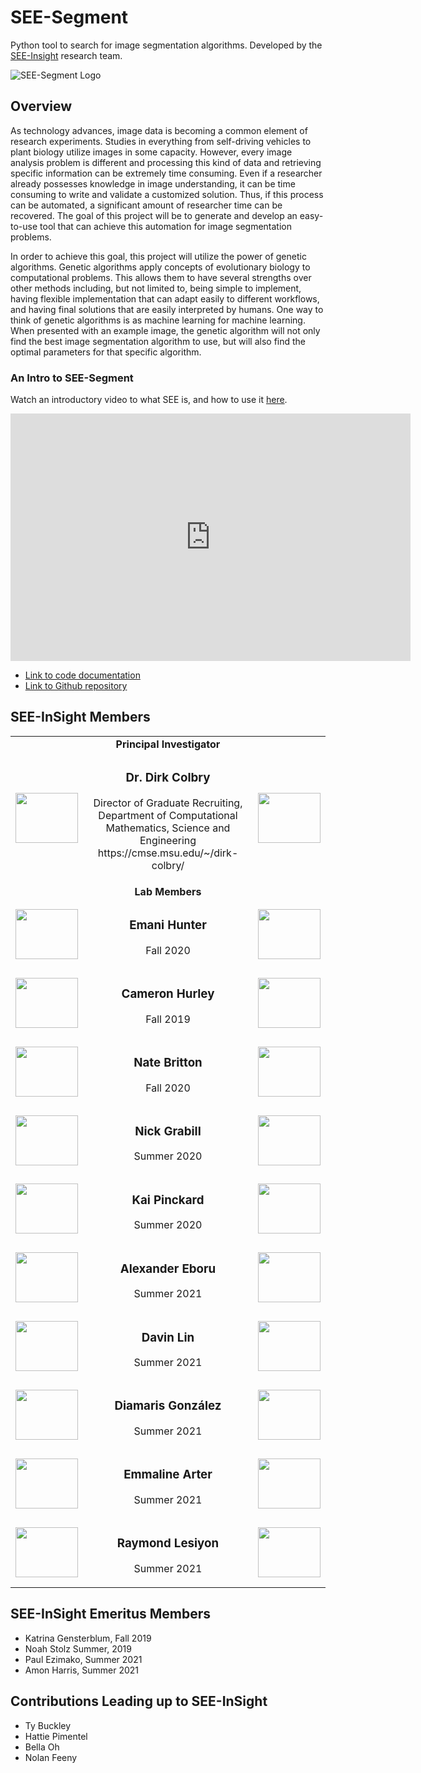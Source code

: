 # SEE-Segment  

Python tool to search for image segmentation algorithms.  Developed by the [SEE-Insight](https://see-insight.github.io) research team.

![SEE-Segment Logo](SEE-Segment_logo.png)

## Overview

As technology advances, image data is becoming a common element of research experiments. Studies in everything from self-driving vehicles to plant biology utilize images in some capacity. However, every image analysis problem is different and processing this kind of data and retrieving specific information can be extremely time consuming. Even if a researcher already possesses knowledge in image understanding, it can be time consuming to write and validate a customized solution. Thus, if this process can be automated, a significant amount of researcher time can be recovered. The goal of this project will be to generate and develop an easy-to-use tool that can achieve this automation for image segmentation problems.

In order to achieve this goal, this project will utilize the power of genetic algorithms. Genetic algorithms apply concepts of evolutionary biology to computational problems. This allows them to have several strengths over other methods including, but not limited to, being simple to implement, having flexible implementation that can adapt easily to different workflows, and having final solutions that are easily interpreted by humans. One way to think of genetic algorithms is as machine learning for machine learning. When presented with an example image, the genetic algorithm will not only find the best image segmentation algorithm to use, but will also find the optimal parameters for that specific algorithm.



### An Intro to SEE-Segment

Watch an introductory video to what SEE is, and how to use it [here](https://mediaspace.msu.edu/media/t/1_60yjrdjs).

<iframe id="kaltura_player" src="https://cdnapisec.kaltura.com/p/811482/sp/81148200/embedIframeJs/uiconf_id/27551951/partner_id/811482?iframeembed=true&playerId=kaltura_player&entry_id=1_60yjrdjs&flashvars[streamerType]=auto&amp;flashvars[localizationCode]=en&amp;flashvars[leadWithHTML5]=true&amp;flashvars[sideBarContainer.plugin]=true&amp;flashvars[sideBarContainer.position]=left&amp;flashvars[sideBarContainer.clickToClose]=true&amp;flashvars[chapters.plugin]=true&amp;flashvars[chapters.layout]=vertical&amp;flashvars[chapters.thumbnailRotator]=false&amp;flashvars[streamSelector.plugin]=true&amp;flashvars[EmbedPlayer.SpinnerTarget]=videoHolder&amp;flashvars[dualScreen.plugin]=true&amp;flashvars[hotspots.plugin]=1&amp;flashvars[Kaltura.addCrossoriginToIframe]=true&amp;&wid=1_tnse5bqv" width="640" height="396" allowfullscreen webkitallowfullscreen mozAllowFullScreen allow="autoplay *; fullscreen *; encrypted-media *" sandbox="allow-forms allow-same-origin allow-scripts allow-top-navigation allow-pointer-lock allow-popups allow-modals allow-orientation-lock allow-popups-to-escape-sandbox allow-presentation allow-top-navigation-by-user-activation" frameborder="0" title="Kaltura Player"></iframe>

* [Link to code documentation](./see/index.html)
* [Link to Github repository](https://github.com/see-insight/see-segment)

## SEE-InSight Members

<table>
  <tr>
    <td> </td>
    <td align="center"> 
      <b> Principal Investigator </b> 
    </td>
    <td> </td>
  </tr>
  
  <tr>
    <td align="center"> <image src="./Images/Dirk.jpeg" width="100px" height="80px"></image>  </td>
    <td align="center"> 
      <h3> Dr. Dirk Colbry</h3> 
      <p> Director of Graduate Recruiting, Department of Computational Mathematics, Science and Engineering https://cmse.msu.edu/~/dirk-colbry/ </p>
    </td>
    <td align="center"> <image src="./Images/Dirk_Segmented.png" width="100px" height="80px"></image> </td>
  </tr>
  
  <tr>
    <td> </td>
    <td align="center"> 
      <b> Lab Members </b> 
    </td>
    <td> </td>
  </tr>
  <tr>
    <td align="center"> <image src="SEE-Segment_logo.png" width="100px" height="80px"></image>  </td>
    <td align="center"> 
      <h3> Emani Hunter </h3> 
      <p> Fall 2020 </p>
    </td>
    <td align="center"> <image src="SEE-Segment_logo.png" width="100px" height="80px"></image> </td>
  </tr>

  <tr>
    <td align="center"> <image src="SEE-Segment_logo.png" width="100px" height="80px"></image>  </td>
    <td align="center"> 
      <h3> Cameron Hurley </h3> 
      <p> Fall 2019 </p>
    </td>
    <td align="center"> <image src="SEE-Segment_logo.png" width="100px" height="80px"></image> </td>
  </tr>
  
  <tr>
    <td align="center"> <image src="SEE-Segment_logo.png" width="100px" height="80px"></image>  </td>
    <td align="center"> 
      <h3> Nate Britton </h3> 
      <p> Fall 2020 </p>
    </td>
    <td align="center"> <image src="SEE-Segment_logo.png" width="100px" height="80px"></image> </td>
  </tr>
  
  <tr>
    <td align="center"> <image src="SEE-Segment_logo.png" width="100px" height="80px"></image>  </td>
    <td align="center"> 
      <h3> Nick Grabill </h3> 
      <p> Summer 2020 </p>
    </td>
    <td align="center"> <image src="SEE-Segment_logo.png" width="100px" height="80px"></image> </td>
  </tr>
  
  <tr>
    <td align="center"> <image src="SEE-Segment_logo.png" width="100px" height="80px"></image>  </td>
    <td align="center"> 
      <h3> Kai Pinckard </h3> 
      <p> Summer 2020 </p>
    </td>
    <td align="center"> <image src="SEE-Segment_logo.png" width="100px" height="80px"></image> </td>
  </tr>
  
  <tr>
    <td align="center"> <image src="SEE-Segment_logo.png" width="100px" height="80px"></image>  </td>
    <td align="center"> 
      <h3> Alexander Eboru </h3> 
      <p> Summer 2021 </p>
    </td>
    <td align="center"> <image src="SEE-Segment_logo.png" width="100px" height="80px"></image> </td>
  </tr>
  
  <tr>
    <td align="center"> <image src="SEE-Segment_logo.png" width="100px" height="80px"></image>  </td>
    <td align="center"> 
      <h3> Davin Lin </h3> 
      <p> Summer 2021 </p>
    </td>
    <td align="center"> <image src="SEE-Segment_logo.png" width="100px" height="80px"></image> </td>
  </tr>
  
  <tr>
    <td align="center"> <image src="SEE-Segment_logo.png" width="100px" height="80px"></image>  </td>
    <td align="center"> 
      <h3> Diamaris González </h3> 
      <p> Summer 2021 </p>
    </td>
    <td align="center"> <image src="SEE-Segment_logo.png" width="100px" height="80px"></image> </td>
  </tr>
  
  <tr>
    <td align="center"> <image src="SEE-Segment_logo.png" width="100px" height="80px"></image>  </td>
    <td align="center"> 
      <h3> Emmaline Arter </h3> 
      <p> Summer 2021 </p>
    </td>
    <td align="center"> <image src="SEE-Segment_logo.png" width="100px" height="80px"></image> </td>
  </tr>
  
  <tr>
    <td align="center"> <image src="SEE-Segment_logo.png" width="100px" height="80px"></image>  </td>
    <td align="center"> 
      <h3> Raymond Lesiyon </h3> 
      <p> Summer 2021 </p>
    </td>
    <td align="center"> <image src="SEE-Segment_logo.png" width="100px" height="80px"></image> </td>
  </tr>
</table>

## SEE-InSight Emeritus Members
- Katrina Gensterblum, Fall 2019
- Noah Stolz Summer, 2019
- Paul Ezimako, Summer 2021
- Amon Harris, Summer 2021

## Contributions Leading up to SEE-InSight
- Ty Buckley
- Hattie Pimentel
- Bella Oh
- Nolan Feeny
